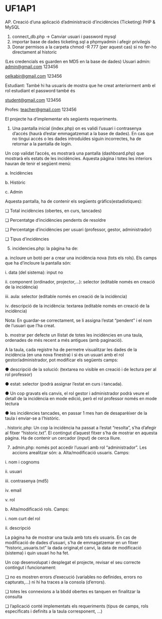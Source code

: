 # UF1AP1
AP. Creació d’una aplicació d’administració d’incidències (Ticketing) PHP & MySQL

1. connect_db.php -> Canviar usuari i password mysql 
2. importar base de dades ticketing.sql a phpmyadmin i afegir privilegis
3. Donar permisos a la carpeta chmod -R 777 (per aquest cas) si no fer-ho directament al historic

(Les credencials es guarden en MD5 en la base de dades)
Usuari admin:
admin@gmail.com
123456 

oelkabir@gmail.com
123456

Estudiant:
També hi ha usuaris de mostra que he creat anteriorment amb el rol estudiant el password també és 

student@gmail.com
123456 

Profes:
teacher@gmail.com
123456


El projecte ha d’implementar els següents requeriments.

1. Una pantalla inicial (index.php) on es validi l’usuari i contrasenya d’accés (haurà
d’estar emmagatzemat a la base de dades). En cas que no tingui accés o les dades
introduïdes siguin incorrectes, ha de retornar a la pantalla de login.

Un cop validat l’accés, es mostrarà una pantalla (dashboard.php) que mostrarà els
estats de les incidències. Aquesta pàgina i totes les interiors hauran de tenir el
següent menú:

a. Incidències

b. Històric

c. Admin

Aquesta pantalla, ha de contenir els següents gràfics(estadístiques):

❏ Total incidències (obertes, en curs, tancades)

❏ Percentatge d’incidències pendents de resoldre

❏ Percentatge d’incidències per usuari (professor, gestor, administrador)

❏ Tipus d’incidències


5. incidencies.php: la pàgina ha de:

a. incloure un botó per a crear una incidència nova (tots els rols).
Els camps que ha d’incloure la pantalla són:

i. data (del sistema): input no 

ii. component (ordinador, projector,...): selector (editable només en
creació de la incidència)

iii. aula: selector (editable només en creació de la incidència)

iv. descripció de la incidència: textarea (editable només en creació de la
incidència)

Nota: En guardar-se correctament, se li assigna l’estat “pendent” i el nom de
l’usuari que l’ha creat.

b. mostrar per defecte un llistat de totes les incidències en una taula, ordenades
de més recent a més antigues (amb paginació).

A la taula, cada registre ha de permetre visualitzar les dades de la incidència (en una
nova finestra) i si és un usuari amb el rol gestor/administrador, pot modificar els
següents camps:

● descripció de la solució: (textarea no visible en creació i de lectura per al rol
professor)

● estat: selector (podrà assignar l’estat en curs i tancada).

● Un cop gravats els canvis, el rol gestor i administrador podrà veure el detall
de la incidència en mode edició, però el rol professor només en mode lectura

● les incidències tancades, en passar 1 mes han de desaparèixer de la taula i
enviar-se a l’històric.

. historic.php: Un cop la incidència ha passat a l’estat “resolta”, s’ha d’afegir al fitxer
“historic.txt”. 
El contingut d’aquest fitxer s’ha de mostrar en aquesta pàgina. Ha de
contenir un cercador (input) de cerca lliure.

7. admin.php: només pot accedir l’usuari amb rol “administrador”. 
Les accions arealitzar són:
a. Alta/modificació usuaris. Camps:

i. nom i cognoms

ii. usuari

iii. contrasenya (md5)

iv. email

v. rol

b. Alta/modificació rols. 
Camps:

i. nom curt del rol

ii. descripció

La pàgina ha de mostrar una taula amb tots els usuaris. En cas de modificació de dades
d’usuari, s’ha de emmagatzemar en un fitxer “historic_usuaris.txt” la dada original,el canvi,
la data de modificació (sistema) i quin usuari ho ha fet.

Un cop desenvolupat i desplegat el projecte, revisar el seu correcte contingut i funcionament:

❏ no es mostren errors d’execució (variables no definides, errors no capturats,...) ni hi ha
traces a la consola (d’errors).

❏ totes les connexions a la bbdd obertes es tanquen en finalitzar la consulta

❏ l’aplicació conté implementats els requeriments (tipus de camps, rols especificats i definits a
la taula corresponent, …)

